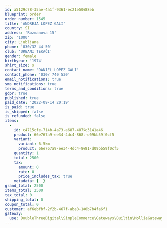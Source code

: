 ```yaml
---
id: a5129c78-35ae-4a1f-9361-ec21e50688eb
blueprint: order
order_number: 1545
title: 'ANDREJA LOPEZ GALI'
country: SI
address: 'Rozmanova 15'
zip: '1000'
city: Ljubljana
phone: '030/32 44 50'
club: 'URBANI TEKAČI'
gender: female
birthyear: '1974'
shirt_size: s
contact_name: 'DANIEL LOPEZ GALI'
contact_phone: '030/ 740 530'
email_notifications: true
sms_notifications: true
terms_and_conditions: true
gdpr: true
published: true
paid_date: '2022-09-14 20:19'
is_paid: true
is_shipped: false
is_refunded: false
items:
  -
    id: c4715cfe-714b-4a73-a687-4875c3141a46
    product: 66e767a9-ee34-4dc4-8681-d09bb59f0cf5
    variant:
      variant: 6.5km
      product: 66e767a9-ee34-4dc4-8681-d09bb59f0cf5
    quantity: 1
    total: 2500
    tax:
      amount: 0
      rate: 0
      price_includes_tax: true
    metadata: {  }
grand_total: 2500
items_total: 2500
tax_total: 0
shipping_total: 0
coupon_total: 0
customer: af6ebfbf-2f2b-467f-abe8-180b7b4fa6f1
gateway:
  use: DoubleThreeDigital\SimpleCommerce\Gateways\Builtin\MollieGateway
---
```

